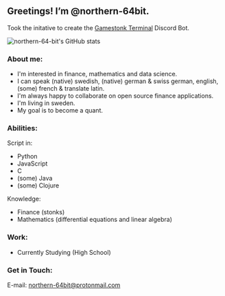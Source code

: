 ## Greetings! I’m @northern-64bit.
Took the initative to create the [Gamestonk Terminal](https://github.com/GamestonkTerminal/GamestonkTerminal) Discord Bot.

![northern-64-bit's GitHub stats](https://github-readme-stats.vercel.app/api?username=northern-64bit&show_icons=true)

### About me:
- I'm interested in finance, mathematics and data science.
- I can speak (native) swedish, (native) german & swiss german, english, (some) french & translate latin.
- I'm always happy to collaborate on open source finance applications.
- I'm living in sweden.
- My goal is to become a quant.

### Abilities:
Script in:
- Python
- JavaScript
- C
- (some) Java
- (some) Clojure

Knowledge:
- Finance (stonks)
- Mathematics (differential equations and linear algebra)

### Work:
- Currently Studying (High School)

### Get in Touch:
E-mail: northern-64bit@protonmail.com
